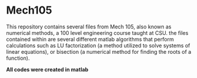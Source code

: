 # Mech105
This repository contains several files from Mech 105, also known as numerical methods, a 100 level engineering course taught at CSU. the files contained within are several different matlab algorithms that perform calculations such as LU factorization (a method utilized to solve systems of linear equations), or bisection (a numerical method for finding the roots of a function).

**All codes were created in matlab**
